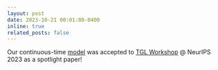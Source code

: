 ```yaml
---
layout: post
date: 2023-10-21 00:01:00-0400
inline: true
related_posts: false
---
```


Our continuous-time [model](https://arxiv.org/abs/2312.13068) was accepted to [TGL Workshop](https://sites.google.com/view/tglworkshop-2023/home) @ NeurIPS 2023 as a spotlight paper!
